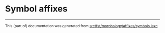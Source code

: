 
# Symbol affixes

* * *

<small>This (part of) documentation was generated from [src/fst/morphology/affixes/symbols.lexc](https://github.com/giellalt/lang-kmr/blob/main/src/fst/morphology/affixes/symbols.lexc)</small>
